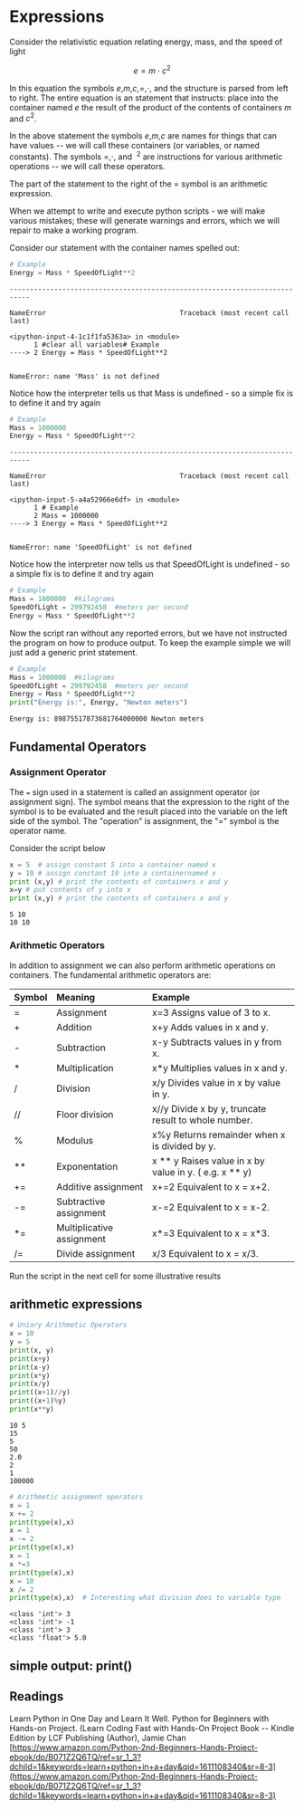 # Expressions

Consider the relativistic equation relating energy, mass, and the speed of light 

$$ e = m \cdot c^2 $$

In this equation the symbols $e$,$m$,$c$,$=$,$\cdot$, and the structure is parsed from left to right. The entire equation is an statement that instructs: place into the container named $e$ the result of the product of the contents of containers $m$ and $c^2$.  

In the above statement the symbols $e$,$m$,$c$ are names for things that can have values -- we will call these containers (or variables, or named constants).  The symbols $=$,$\cdot$, and $~^2$ are instructions for various arithmetic operations -- we will call these operators.  

The part of the statement to the right of the $=$ symbol is an arithmetic expression.

When we attempt to write and execute python scripts - we will make various mistakes; these will generate warnings and errors, which we will repair to make a working program.

Consider our statement with the container names spelled out:


```python
# Example 
Energy = Mass * SpeedOfLight**2 
```


    ---------------------------------------------------------------------------

    NameError                                 Traceback (most recent call last)

    <ipython-input-4-1c1f1fa5363a> in <module>
          1 #clear all variables# Example
    ----> 2 Energy = Mass * SpeedOfLight**2
    

    NameError: name 'Mass' is not defined


Notice how the interpreter tells us that Mass is undefined - so a simple fix is to define it and try again


```python
# Example 
Mass = 1000000
Energy = Mass * SpeedOfLight**2 
```


    ---------------------------------------------------------------------------

    NameError                                 Traceback (most recent call last)

    <ipython-input-5-a4a52966e6df> in <module>
          1 # Example
          2 Mass = 1000000
    ----> 3 Energy = Mass * SpeedOfLight**2
    

    NameError: name 'SpeedOfLight' is not defined


Notice how the interpreter now tells us that SpeedOfLight is undefined - so a simple fix is to define it and try again


```python
# Example 
Mass = 1000000  #kilograms
SpeedOfLight = 299792458  #meters per second
Energy = Mass * SpeedOfLight**2 
```

Now the script ran without any reported errors, but we have not instructed the program on how to produce output.  To keep the example simple we will just add a generic print statement.


```python
# Example 
Mass = 1000000  #kilograms
SpeedOfLight = 299792458  #meters per second
Energy = Mass * SpeedOfLight**2 
print("Energy is:", Energy, "Newton meters")
```

    Energy is: 89875517873681764000000 Newton meters


## Fundamental Operators

### Assignment Operator

The `=` sign used in a statement is called an assignment operator (or assignment sign). 
The symbol means that the expression to the right of the symbol is to be evaluated and the result placed into the variable on the left side of the symbol.  The "operation" is assignment, the "=" symbol is the operator name.

Consider the script below


```python
x = 5  # assign constant 5 into a container named x 
y = 10 # assign constant 10 into a containernamed x
print (x,y) # print the contents of containers x and y
x=y # put contents of y into x
print (x,y) # print the contents of containers x and y
```

    5 10
    10 10


### Arithmetic Operators

In addition to assignment we can also perform arithmetic operations on containers. The
fundamental arithmetic operators are:

| Symbol | Meaning | Example |
|:---|:---|:---|
| = |Assignment| x=3 Assigns value of 3 to x.|
| + |Addition| x+y Adds values in x and y.|
| - |Subtraction| x-y Subtracts values in y from x.|
| * |Multiplication| x*y Multiplies values in x and y.|
| / |Division| x/y Divides value in x by value in y.|
| // |Floor division| x//y Divide x by y, truncate result to whole number.|
| % |Modulus| x%y Returns remainder when x is divided by y.|
| ** |Exponentation| x ** y Raises value in x by value in y. ( e.g. x ** y)|
| += |Additive assignment| x+=2 Equivalent to x = x+2.|
| -= |Subtractive assignment| x-=2 Equivalent to x = x-2.|
| *= |Multiplicative assignment| x\*=3 Equivalent to x = x\*3.|
| /= |Divide assignment| x/3 Equivalent to x = x/3.|

Run the script in the next cell for some illustrative results

## arithmetic expressions


```python
# Uniary Arithmetic Operators
x = 10
y = 5
print(x, y)
print(x+y)
print(x-y)
print(x*y)
print(x/y)
print((x+1)//y)
print((x+1)%y)
print(x**y)
```

    10 5
    15
    5
    50
    2.0
    2
    1
    100000



```python
# Arithmetic assignment operators
x = 1
x += 2
print(type(x),x)
x = 1
x -= 2
print(type(x),x)
x = 1
x *=3
print(type(x),x)
x = 10
x /= 2
print(type(x),x)  # Interesting what division does to variable type
```

    <class 'int'> 3
    <class 'int'> -1
    <class 'int'> 3
    <class 'float'> 5.0


## simple output: print()

## Readings

Learn Python in One Day and Learn It Well. Python for Beginners with Hands-on Project. (Learn Coding Fast with Hands-On Project Book -- Kindle Edition by LCF Publishing (Author), Jamie Chan [https://www.amazon.com/Python-2nd-Beginners-Hands-Project-ebook/dp/B071Z2Q6TQ/ref=sr_1_3?dchild=1&keywords=learn+python+in+a+day&qid=1611108340&sr=8-3](https://www.amazon.com/Python-2nd-Beginners-Hands-Project-ebook/dp/B071Z2Q6TQ/ref=sr_1_3?dchild=1&keywords=learn+python+in+a+day&qid=1611108340&sr=8-3)




```python

```

